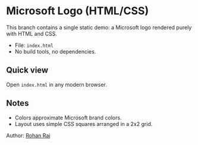 # Microsoft Logo (HTML/CSS)

This branch contains a single static demo: a Microsoft logo rendered purely with HTML and CSS.

- File: `index.html`
- No build tools, no dependencies.

## Quick view
Open `index.html` in any modern browser.

## Notes
- Colors approximate Microsoft brand colors.
- Layout uses simple CSS squares arranged in a 2x2 grid.

Author: [Rohan Raj](https://www.linkedin.com/in/rohan-raj-92941028/)
